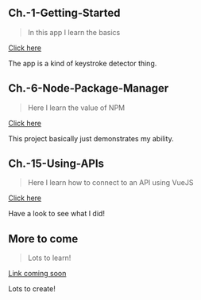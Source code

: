 ## Ch.-1-Getting-Started
> In this app I learn the basics

<a href="/Udemy-Practice-VueJS-App/Ch.-1-Getting-Started">Click here</a>

The app is a kind of keystroke detector thing.

## Ch.-6-Node-Package-Manager
> Here I learn the value of NPM

<a href="/Udemy-Practice-VueJS-App/Ch.-6-Node-Package-Manager">Click here</a>

This project basically just demonstrates my ability.

## Ch.-15-Using-APIs
> Here I learn how to connect to an API using VueJS

<a href="/Udemy-Practice-VueJS-App/Ch.-15-Using-APIs">Click here</a>

Have a look to see what I did!

## More to come
> Lots to learn!

<a href="#">Link coming soon</a>

Lots to create!
